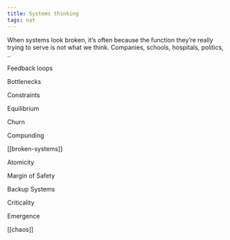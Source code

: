 ```yaml
---
title: Systems thinking 
tags: nat
---
```

 

When systems look broken, it’s often because the function they’re really trying to serve is not what we think. Companies, schools, hospitals, politics, .. 


Feedback loops 

Bottlenecks

Constraints

Equilibrium

Churn

Compunding 

[[broken-systems]]

Atomicity

Margin of Safety  

Backup Systems

Criticality

Emergence

[[chaos]]

